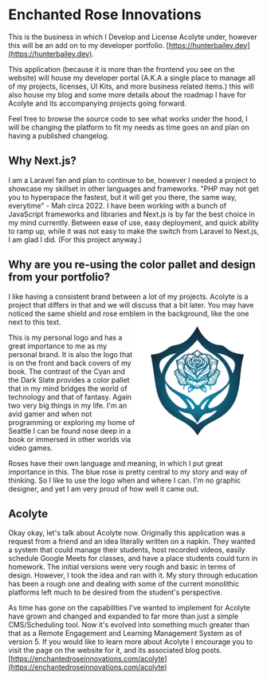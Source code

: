 # Enchanted Rose Innovations
This is the business in which I Develop and License Acolyte under, however this will be an add on to my developer portfolio. [https://hunterbailey.dev](https://hunterbailey.dev).

This application (because it is more than the frontend you see on the website) will house my developer portal (A.K.A a single place to manage all of my projects, licenses, UI Kits, and more business related items.) this will also house my blog and some more details about the roadmap I have for Acolyte and its accompanying projects going forward.

Feel free to browse the source code to see what works under the hood, I will be changing the platform to fit my needs as time goes on and plan on having a published changelog.

## Why Next.js?
I am a Laravel fan and plan to continue to be, however I needed a project to showcase my skillset in other languages and frameworks. "PHP may not get you to hyperspace the fastest, but it will get you there, the same way, everytime" - Mah circa 2022. I have been working with a bunch of JavaScript frameworks and libraries and Next.js is by far the best choice in my mind currently. Between ease of use, easy deployment, and quick ability to ramp up, while it was not easy to make the switch from Laravel to Next.js, I am glad I did. (For this project anyway.)

## Why are you re-using the color pallet and design from your portfolio?
<p>
I like having a consistent brand between a lot of my projects. Acolyte is a project that differs in that and we will discuss that a bit later. You may have noticed the same shield and rose emblem in the background, like the one next to this text.
 
<img align="right" src="/app/assets/images/EnchantedRoseLogo.svg" alt="Enchanted Rose Innovations Logo" width="250">

This is my personal logo and has a great importance to me as my personal brand. It is also the logo that is on the front and back covers of my book. The contrast of the Cyan and the Dark Slate provides a color pallet that in my mind bridges the world of technology and that of fantasy. Again two very big things in my life. I'm an avid gamer and when not programming or exploring my home of Seattle I can be found nose deep in a book or immersed in other worlds via video games. 

Roses have their own language and meaning, in which I put great importance in this. The blue rose is pretty central to my story and way of thinking. So I like to use the logo when and where I can. I'm no graphic designer, and yet I am very proud of how well it came out.
</p>

## Acolyte
Okay okay, let's talk about Acolyte now. Originally this application was a request from a friend and an idea literally written on a napkin. They wanted a system that could manage their students, host recorded videos, easily schedule Google Meets for classes, and have a place students could turn in homework. The initial versions were very rough and basic in terms of design. However, I took the idea and ran with it. My story through education has been a rough one and dealing with some of the current monolithic platforms left much to be desired from the student's perspective. 

As time has gone on the capabilities I've wanted to implement for Acolyte have grown and changed and expanded to far more than just a simple CMS/Scheduling tool. Now it's evolved into something much greater than that as a Remote Engagement and Learning Management System as of version 5. If you would like to learn more about Acolyte I encourage you to visit the page on the website for it, and its associated blog posts. [https://enchantedroseinnovations.com/acolyte](https://enchantedroseinnovations.com/acolyte)
